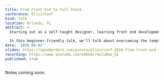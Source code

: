 ```yaml
---
title: From Front End to Full Stack
conference: ElixirConf
kind: talk
location: Orlando, FL
abstract: >-
  Starting out as a self-taught designer, learning front end development was a challenging climb – but going from front end to full stack with Elixir and Phoenix was easier than many would expect. Having built a well-tested Phoenix API from the ground up, I'll narrate the adventure of learning to think the ""Elixir Way"", and reflect on lessons learned.

  In this beginner-friendly talk, we'll talk about overcoming the temptation of bringing over OOP practices into Elixir, harnessing the power of Plugs, techniques for testing, and more!
date: '2016-09-02'
slides: https://speakerdeck.com/poteto/elixirconf-2016-from-front-end-to-full-stack-with-elixir-and-phoenix
recording: https://www.youtube.com/embed/r4ulu8wo_GI
published: true
---
```


Notes coming soon.